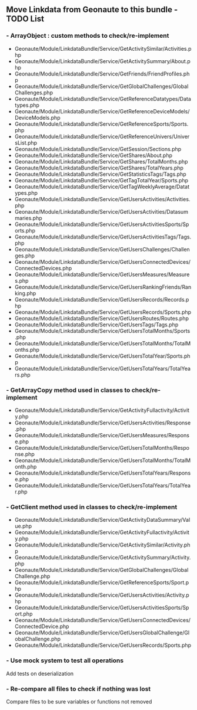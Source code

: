 ## Move Linkdata from Geonaute to this bundle - TODO List

### - ArrayObject : custom methods to check/re-implement
- Geonaute/Module/LinkdataBundle/Service/GetActivitySimilar/Activities.php
- Geonaute/Module/LinkdataBundle/Service/GetActivitySummary/About.php
- Geonaute/Module/LinkdataBundle/Service/GetFriends/FriendProfiles.php
- Geonaute/Module/LinkdataBundle/Service/GetGlobalChallenges/GlobalChallenges.php
- Geonaute/Module/LinkdataBundle/Service/GetReferenceDatatypes/Datatypes.php
- Geonaute/Module/LinkdataBundle/Service/GetReferenceDeviceModels/DeviceModels.php
- Geonaute/Module/LinkdataBundle/Service/GetReferenceSports/Sports.php
- Geonaute/Module/LinkdataBundle/Service/GetReferenceUnivers/UniversList.php
- Geonaute/Module/LinkdataBundle/Service/GetSession/Sections.php
- Geonaute/Module/LinkdataBundle/Service/GetShares/About.php
- Geonaute/Module/LinkdataBundle/Service/GetShares/TotalMonths.php
- Geonaute/Module/LinkdataBundle/Service/GetShares/TotalYears.php
- Geonaute/Module/LinkdataBundle/Service/GetStatisticsTags/Tags.php
- Geonaute/Module/LinkdataBundle/Service/GetTagTotalYear/Sports.php
- Geonaute/Module/LinkdataBundle/Service/GetTagWeeklyAverage/Datatypes.php
- Geonaute/Module/LinkdataBundle/Service/GetUsersActivities/Activities.php
- Geonaute/Module/LinkdataBundle/Service/GetUsersActivities/Datasummaries.php
- Geonaute/Module/LinkdataBundle/Service/GetUsersActivitiesSports/Sports.php
- Geonaute/Module/LinkdataBundle/Service/GetUsersActivitiesTags/Tags.php
- Geonaute/Module/LinkdataBundle/Service/GetUsersChallenges/Challenges.php
- Geonaute/Module/LinkdataBundle/Service/GetUsersConnectedDevices/ConnectedDevices.php
- Geonaute/Module/LinkdataBundle/Service/GetUsersMeasures/Measures.php
- Geonaute/Module/LinkdataBundle/Service/GetUsersRankingFriends/Ranking.php
- Geonaute/Module/LinkdataBundle/Service/GetUsersRecords/Records.php
- Geonaute/Module/LinkdataBundle/Service/GetUsersRecords/Sports.php
- Geonaute/Module/LinkdataBundle/Service/GetUsersRoutes/Routes.php
- Geonaute/Module/LinkdataBundle/Service/GetUsersTags/Tags.php
- Geonaute/Module/LinkdataBundle/Service/GetUsersTotalMonths/Sports.php
- Geonaute/Module/LinkdataBundle/Service/GetUsersTotalMonths/TotalMonths.php
- Geonaute/Module/LinkdataBundle/Service/GetUsersTotalYear/Sports.php
- Geonaute/Module/LinkdataBundle/Service/GetUsersTotalYears/TotalYears.php

### - GetArrayCopy method used in classes to check/re-implement
- Geonaute/Module/LinkdataBundle/Service/GetActivityFullactivity/Activity.php
- Geonaute/Module/LinkdataBundle/Service/GetUsersActivities/Response.php
- Geonaute/Module/LinkdataBundle/Service/GetUsersMeasures/Response.php
- Geonaute/Module/LinkdataBundle/Service/GetUsersTotalMonths/Response.php
- Geonaute/Module/LinkdataBundle/Service/GetUsersTotalMonths/TotalMonth.php
- Geonaute/Module/LinkdataBundle/Service/GetUsersTotalYears/Response.php
- Geonaute/Module/LinkdataBundle/Service/GetUsersTotalYears/TotalYear.php

### - GetClient method used in classes to check/re-implement
- Geonaute/Module/LinkdataBundle/Service/GetActivityDataSummary/Value.php
- Geonaute/Module/LinkdataBundle/Service/GetActivityFullactivity/Activity.php
- Geonaute/Module/LinkdataBundle/Service/GetActivitySimilar/Activity.php
- Geonaute/Module/LinkdataBundle/Service/GetActivitySummary/Activity.php
- Geonaute/Module/LinkdataBundle/Service/GetGlobalChallenges/GlobalChallenge.php
- Geonaute/Module/LinkdataBundle/Service/GetReferenceSports/Sport.php
- Geonaute/Module/LinkdataBundle/Service/GetUsersActivities/Activity.php
- Geonaute/Module/LinkdataBundle/Service/GetUsersActivitiesSports/Sport.php
- Geonaute/Module/LinkdataBundle/Service/GetUsersConnectedDevices/ConnectedDevice.php
- Geonaute/Module/LinkdataBundle/Service/GetUsersGlobalChallenge/GlobalChallenge.php
- Geonaute/Module/LinkdataBundle/Service/GetUsersRecords/Sports.php

### - Use mock system to test all operations
Add tests on deserialization

### - Re-compare all files to check if nothing was lost
Compare files to be sure variables or functions not removed
